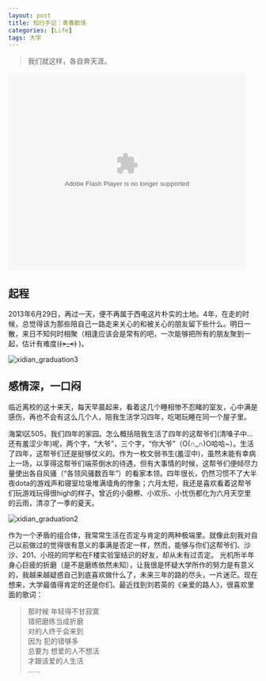 ```yaml
---
layout: post
title: 知行手记：青春散场
categories: [Life]
tags: 大学
---
```


> 我们就这样，各自奔天涯。

<object width="526" height="374">
<param name="movie" value="http://player.youku.com/player.php/sid/XNTc3NzQ0NTQw/v.swf"></param>
<param name="allowFullScreen" value="true" />
<param name="allowScriptAccess" value="always"/>
<param name="wmode" value="transparent"></param>
<param name="bgColor" value="#ffffff"></param>
<embed src="http://player.youku.com/player.php/sid/XNTc3NzQ0NTQw/v.swf" allowFullScreen="true" quality="high" width="480" height="400" align="middle" allowScriptAccess="always" type="application/x-shockwave-flash"></embed>
</object>

## 起程

2013年6月29日，再过一天，便不再属于西电这片朴实的土地。4年，在走的时候，总觉得该为那些陪自己一路走来关心的和被关心的朋友留下些什么。明日一散，来日不知何时相聚（相逢应该会是常有的吧，一次能够把所有的朋友聚到一起，估计有难度(~~~~(>_<)~~~~ )。

![xidian_graduation3](http://yongyuan.name/imgs/posts/xidian_graduation3.png)

## 感情深，一口闷

临近离校的这十来天，每天早晨起来，看着这几个睡相惨不忍睹的室友，心中满是感伤，再也不会有这么几个人，陪我生活学习四年，吃喝玩睡在同一个屋子里。

海棠I区505，我们四年的家园。怎么概括陪我生活了四年的这帮爷们(清嗓子中...还有羞涩少年)呢，两个字，“大爷”，三个字，“你大爷”（O(∩_∩)O哈哈~）。生活了四年，这帮爷们还是挺够仗义的。作为一枚文弱书生(羞涩中)，虽然未能有幸病上一场，以享得这帮爷们端茶倒水的待遇，但有大事情的时候，这帮爷们便倾尽力量使出各自风骚（“各领风骚数百年”）的看家本领。四年很长，仍然习惯不了大半夜dota的游戏声和寝室垃圾堆满墙角的惨象；六月太短，我还是喜欢看着这帮爷们玩游戏玩得很high的样子。曾近的小磨檫、小欢乐、小忧伤都化为六月天空里的云雨，清凉了一季的夏天。

![xidian_graduation2](http://yongyuan.name/imgs/posts/xidian_graduation2.png)


作为一个矛盾的组合体，我常常生活在否定与肯定的两种极端里。就像此刻我对自己以前做过的觉得很有意义的事满是否定一样，然而，能够与你们这帮爷们、沙沙、201、小班的同学和在F楼实验室结识的好友，却从未有过否定。
光机所半年身心巨疲的折磨（是不是磨练依然未知），让我很是怀疑大学所作的努力是有意义的，我越来越疑惑自己到底喜欢做什么了，未来三年的路的尽头，一片迷茫。现在想来，大学最值得肯定的还是你们。最近找到刘若英的《亲爱的路人》，很喜欢里面的歌词：

> 那时候 年轻得不甘寂寞  
错把磨练当成折磨  
对的人终于会来到  
因为 犯的错够多  
总要为 想爱的人不想活  
才跟该爱的人生活  
......
